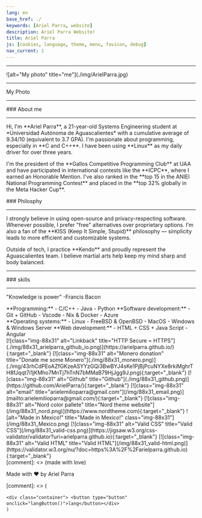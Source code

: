 ```yaml
---
lang: en
base_href: ./
keywords: [Ariel Parra, website]
description: Ariel Parra Website!
title: Ariel Parra
js: [cookies, language, theme, menu, favicon, debug]
nav_current: 1
---
```

<div class="container">
    <div class="card">
        <hr>
        ![alt="My photo" title="me"](./img/ArielParra.jpg)   
        <hr>
        <div class="center">
            <p>
            My Photo
            </p>
        </div>
    </div> 
    <div class="card">
        <hr>
        <div class="center">
            ### About me
        </div> 
        <hr>
        <div class="justify">
            <p>
                Hi, I'm **Ariel Parra**, a 21-year-old Systems Engineering student at *Universidad Autónoma de Aguascalientes* with a cumulative average of 9.34/10 (equivalent to 3.7 GPA). I'm passionate about programming, especially in **C and C++**. I have been using **Linux** as my daily driver for over three years.
            </p>
            <p>
                I'm the president of the **Gallos Competitive Programming Club** at UAA and have participated in international contests like the **ICPC**, where I earned an Honorable Mention. I've also ranked in the **top 15 in the ANIEI National Programming Contest** and placed in the **top 32% globally in the Meta Hacker Cup**.
            </p>
        </div>
    </div> 
    <div class="card">
        <div class="center">
            ### Philosphy
        </div>
        <hr>
        <div class="justify">
            <p>
                I strongly believe in using open-source and privacy-respecting software. Whenever possible, I prefer "free" alternatives over proprietary options. I'm also a fan of the **KISS (Keep It Simple, Stupid)** philosophy — simplicity leads to more efficient and customizable systems.
            </p>
            <p>
                Outside of tech, I practice **Kendo** and proudly represent the Aguascalientes team. I believe martial arts help keep my mind sharp and body balanced.
            </p>
        </div>
    </div> 
    <div class="card">
        <hr>
        <div class="center">
            ### skills
        </div>
        <hr>
        <p>
        "Knowledge is power" 
        -Francis Bacon
        </p>
        <div class="column">
            **Programming:**
            - C/C++
            - Java
            - Python
            **Software development:**
            - Git + GitHub
            - Vscode
            - Nix & Docker
            - Azure 
        </div>
        <div class="column">
            **Operating systems:**
            - Linux
            - FreeBSD & OpenBSD
            - MacOS
            - Windows & Windows Server
            **Web development:**
            - HTML + CSS + Java Script
            - Angular
        </div>
    </div> 
</div> 
<footer>
    [![class="img-88x31" alt="Linkback" title="HTTP Secure = HTTPS"](./img/88x31_arielparra_github_io.png)](https://arielparra.github.io/){:target="_blank"}
    [![class="img-88x31" alt="Monero donation" title="Donate me some Monero"](./img/88x31_monero.png)](./img/43rhCdPEoAZfGKzeASYYzGQi3BwBYJ4sKe1PjBjPcuNYXe8rkiMghrTH8fJqqt7i1jKMho7MnTj7hTnN7bMMaB79HjJgg9J.png){:target="_blank"}
    [![class="img-88x31" alt="Github" title="Github"](./img/88x31_github.png)](https://github.com/ArielParra/){:target="_blank"}   
    [![class="img-88x31" alt="email" title="arielemilioparra@gmail.com"](/img/88x31_email.png)](mailto:arielemilioparra@gmail.com/){:target="_blank"}   
    [![class="img-88x31" alt="Nord color pallete" title="Nord theme website"](/img/88x31_nord.png)](https://www.nordtheme.com){:target="_blank"}    
    ![alt="Made in Mexico!" title="Made in Mexico!" class="img-88x31"](/img/88x31_Mexico.png)   
    [![class="img-88x31" alt="Valid CSS" title="Valid CSS"](/img/88x31_valid-css.png)](https://jigsaw.w3.org/css-validator/validator?uri=arielparra.github.io){:target="_blank"}    
    [![class="img-88x31" alt="Valid HTML" title="Valid HTML"](/img/88x31_valid-html.png)](https://validator.w3.org/nu/?doc=https%3A%2F%2Farielparra.github.io){:target="_blank"}  
</footer>
[comment]: <> (made with love)
<div class="container">
    <div class="center">
        <p>Made with ❤️ by Ariel Parra</p>
    </div>
</div>
    [comment]: <> (

    <div class="container"> <button type="button" onclick="langButton()">lang</button></div>
    )
